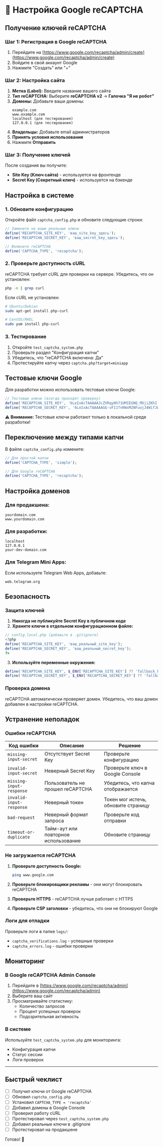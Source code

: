 # 🔐 Настройка Google reCAPTCHA

## Получение ключей reCAPTCHA

### Шаг 1: Регистрация в Google reCAPTCHA

1. Перейдите на [https://www.google.com/recaptcha/admin/create](https://www.google.com/recaptcha/admin/create)
2. Войдите в свой аккаунт Google
3. Нажмите "Создать" или "+"

### Шаг 2: Настройка сайта

1. **Метка (Label):** Введите название вашего сайта
2. **Тип reCAPTCHA:** Выберите **reCAPTCHA v2** → **Галочка "Я не робот"**
3. **Домены:** Добавьте ваши домены:
   ```
   example.com
   www.example.com
   localhost (для тестирования)
   127.0.0.1 (для тестирования)
   ```
4. **Владельцы:** Добавьте email администраторов
5. **Принять условия использования**
6. Нажмите **Отправить**

### Шаг 3: Получение ключей

После создания вы получите:
- **Site Key (Ключ сайта)** - используется на фронтенде
- **Secret Key (Секретный ключ)** - используется на бэкенде

## Настройка в системе

### 1. Обновите конфигурацию

Откройте файл `captcha_config.php` и обновите следующие строки:

```php
// Замените на ваши реальные ключи
define('RECAPTCHA_SITE_KEY', 'ваш_site_key_здесь');
define('RECAPTCHA_SECRET_KEY', 'ваш_secret_key_здесь');

// Включите reCAPTCHA
define('CAPTCHA_TYPE', 'recaptcha');
```

### 2. Проверьте доступность cURL

reCAPTCHA требует cURL для проверки на сервере. Убедитесь, что он установлен:

```bash
php -m | grep curl
```

Если cURL не установлен:
```bash
# Ubuntu/Debian
sudo apt-get install php-curl

# CentOS/RHEL
sudo yum install php-curl
```

### 3. Тестирование

1. Откройте `test_captcha_system.php`
2. Проверьте раздел "Конфигурация капчи"
3. Убедитесь, что "reCAPTCHA включена: Да"
4. Протестируйте капчу через `captcha.php?target=miniapp`

## Тестовые ключи Google

Для разработки можно использовать тестовые ключи Google:

```php
// Тестовые ключи (всегда проходят проверку)
define('RECAPTCHA_SITE_KEY', '6LeIxAcTAAAAAJcZVRqyHh71UMIEGNQ_MXjiZKhI');
define('RECAPTCHA_SECRET_KEY', '6LeIxAcTAAAAAGG-vFI1TnRWxMZNFuojJ4WifJWe');
```

⚠️ **Внимание:** Тестовые ключи работают только в локальной среде разработки!

## Переключение между типами капчи

В файле `captcha_config.php` измените:

```php
// Для простой капчи
define('CAPTCHA_TYPE', 'simple');

// Для Google reCAPTCHA
define('CAPTCHA_TYPE', 'recaptcha');
```

## Настройка доменов

### Для продакшена:
```
yourdomain.com
www.yourdomain.com
```

### Для разработки:
```
localhost
127.0.0.1
your-dev-domain.com
```

### Для Telegram Mini Apps:
Если используете Telegram Web Apps, добавьте:
```
web.telegram.org
```

## Безопасность

### Защита ключей

1. **Никогда не публикуйте Secret Key в публичном коде**
2. **Храните ключи в отдельном конфигурационном файле:**

```php
// config.local.php (добавьте в .gitignore)
<?php
define('RECAPTCHA_SITE_KEY', 'ваш_реальный_site_key');
define('RECAPTCHA_SECRET_KEY', 'ваш_реальный_secret_key');
?>
```

3. **Используйте переменные окружения:**
```php
define('RECAPTCHA_SITE_KEY', $_ENV['RECAPTCHA_SITE_KEY'] ?? 'fallback_key');
define('RECAPTCHA_SECRET_KEY', $_ENV['RECAPTCHA_SECRET_KEY'] ?? 'fallback_key');
```

### Проверка домена

reCAPTCHA автоматически проверяет домен. Убедитесь, что ваш домен добавлен в настройки reCAPTCHA.

## Устранение неполадок

### Ошибки reCAPTCHA

| Код ошибки | Описание | Решение |
|------------|----------|---------|
| `missing-input-secret` | Отсутствует Secret Key | Проверьте конфигурацию |
| `invalid-input-secret` | Неверный Secret Key | Проверьте ключ в Google Console |
| `missing-input-response` | Пользователь не прошел reCAPTCHA | Убедитесь, что капча отображается |
| `invalid-input-response` | Неверный токен | Токен мог истечь, обновите страницу |
| `bad-request` | Неверный формат запроса | Проверьте код отправки |
| `timeout-or-duplicate` | Тайм-аут или повторное использование | Обновите страницу |

### Не загружается reCAPTCHA

1. **Проверьте доступность Google:**
   ```bash
   ping www.google.com
   ```

2. **Проверьте блокировщики рекламы** - они могут блокировать reCAPTCHA

3. **Проверьте HTTPS** - reCAPTCHA лучше работает с HTTPS

4. **Проверьте CSP заголовки** - убедитесь, что они не блокируют Google

### Логи для отладки

Проверьте логи в папке `logs/`:
- `captcha_verifications.log` - успешные проверки
- `captcha_errors.log` - ошибки проверки

## Мониторинг

### В Google reCAPTCHA Admin Console

1. Перейдите в [https://www.google.com/recaptcha/admin](https://www.google.com/recaptcha/admin)
2. Выберите ваш сайт
3. Просматривайте статистику:
   - Количество запросов
   - Процент успешных проверок
   - Подозрительная активность

### В системе

Используйте `test_captcha_system.php` для мониторинга:
- Конфигурация капчи
- Статус сессии
- Логи проверок

---

## Быстрый чеклист

- [ ] Получил ключи от Google reCAPTCHA
- [ ] Обновил `captcha_config.php`
- [ ] Установил `CAPTCHA_TYPE = 'recaptcha'`
- [ ] Добавил домены в Google Console
- [ ] Проверил работу cURL
- [ ] Протестировал через `test_captcha_system.php`
- [ ] Добавил реальные ключи в .gitignore
- [ ] Протестировал на продакшене

Готово! 🎉 
